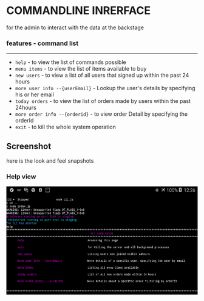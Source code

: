 # COMMANDLINE INRERFACE
for the admin to interact with the data at the backstage

### features - command list
***
- `help` - to view the list of commands possible
- `menu items` - to view the list of items available to buy
- `new users`  - to view a list of all users that signed up within the past 24 hours 
- `more user info --{userEmail}` - Lookup the user's details by specifying his or her email
- `today orders` - to view the list of orders made by users within the past 24hours 
- `more order info --{orderid}` - to view order Detail by specifying the orderId
- `exit` - to kill the whole system operation 


## Screenshot
here is the look and feel snapshots

### Help view
![](screenshots/help.png)